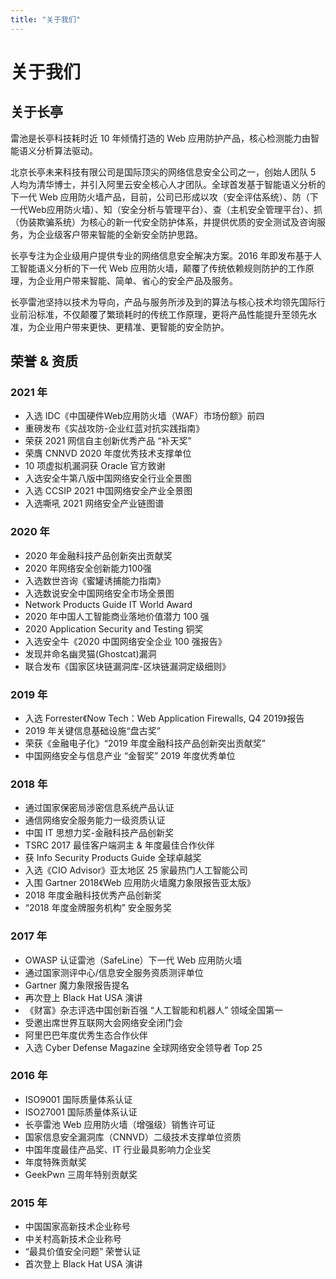 ```yaml
---
title: "关于我们"
---
```


# 关于我们

## 关于长亭

雷池是长亭科技耗时近 10 年倾情打造的 Web 应用防护产品，核心检测能力由智能语义分析算法驱动。

北京长亭未来科技有限公司是国际顶尖的网络信息安全公司之一，创始人团队 5 人均为清华博士，并引入阿里云安全核心人才团队。全球首发基于智能语义分析的下一代 Web 应用防火墙产品，目前，公司已形成以攻（安全评估系统）、防（下一代Web应用防火墙）、知（安全分析与管理平台）、查（主机安全管理平台）、抓（伪装欺骗系统）为核心的新一代安全防护体系，并提供优质的安全测试及咨询服务，为企业级客户带来智能的全新安全防护思路。

长亭专注为企业级用户提供专业的网络信息安全解决方案。2016 年即发布基于人工智能语义分析的下一代 Web 应用防火墙，颠覆了传统依赖规则防护的工作原理，为企业用户带来智能、简单、省心的安全产品及服务。

长亭雷池坚持以技术为导向，产品与服务所涉及到的算法与核心技术均领先国际行业前沿标准，不仅颠覆了繁琐耗时的传统工作原理，更将产品性能提升至领先水准，为企业用户带来更快、更精准、更智能的安全防护。


## 荣誉 & 资质

### 2021 年

- 入选 IDC《中国硬件Web应用防火墙（WAF）市场份额》前四
- 重磅发布《实战攻防-企业红蓝对抗实践指南》
- 荣获 2021 网信自主创新优秀产品 “补天奖”
- 荣膺 CNNVD 2020 年度优秀技术支撑单位
- 10 项虚拟机漏洞获 Oracle 官方致谢
- 入选安全牛第八版中国网络安全行业全景图
- 入选 CCSIP 2021 中国网络安全产业全景图
- 入选嘶吼 2021 网络安全产业链图谱

### 2020 年

- 2020 年金融科技产品创新突出贡献奖
- 2020 年网络安全创新能力100强
- 入选数世咨询《蜜罐诱捕能力指南》
- 入选数说安全中国网络安全市场全景图
- Network Products Guide IT World Award
- 2020 年中国人工智能商业落地价值潜力 100 强
- 2020 Application Security and Testing 铜奖
- 入选安全牛《2020 中国网络安全企业 100 强报告》
- 发现并命名幽灵猫(Ghostcat)漏洞
- 联合发布《国家区块链漏洞库-区块链漏洞定级细则》

### 2019 年

- 入选 Forrester《Now Tech：Web Application Firewalls, Q4 2019》报告
- 2019 年关键信息基础设施“盘古奖”
- 荣获《金融电子化》“2019 年度金融科技产品创新突出贡献奖”
- 中国网络安全与信息产业 “金智奖” 2019 年度优秀单位

### 2018 年

- 通过国家保密局涉密信息系统产品认证
- 通信网络安全服务能力一级资质认证
- 中国 IT 思想力奖-金融科技产品创新奖
- TSRC 2017 最佳客户端洞主 & 年度最佳合作伙伴
- 获 Info Security Products Guide 全球卓越奖
- 入选《CIO Advisor》亚太地区 25 家最热门人工智能公司
- 入围 Gartner 2018《Web 应用防火墙魔力象限报告亚太版》
- 2018 年度金融科技优秀产品创新奖
- “2018 年度金牌服务机构” 安全服务奖

### 2017 年	

- OWASP 认证雷池（SafeLine）下一代 Web 应用防火墙
- 通过国家测评中心/信息安全服务资质测评单位
- Gartner 魔力象限报告提名
- 再次登上 Black Hat USA 演讲
- 《财富》杂志评选中国创新百强 “人工智能和机器人” 领域全国第一
- 受邀出席世界互联网大会网络安全闭门会
- 阿里巴巴年度优秀生态合作伙伴
- 入选 Cyber Defense Magazine 全球网络安全领导者 Top 25

### 2016 年

- ISO9001 国际质量体系认证
- ISO27001 国际质量体系认证
- 长亭雷池 Web 应用防火墙（增强级）销售许可证
- 国家信息安全漏洞库（CNNVD）二级技术支撑单位资质
- 中国年度最佳产品奖、IT 行业最具影响力企业奖
- 年度特殊贡献奖
- GeekPwn 三周年特别贡献奖

### 2015 年

- 中国国家高新技术企业称号
- 中关村高新技术企业称号
- “最具价值安全问题” 荣誉认证
- 首次登上 Black Hat USA 演讲
